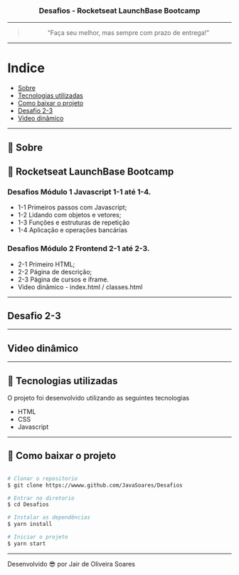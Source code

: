 <h3 align="center">
  Desafios - Rocketseat LaunchBase Bootcamp 
</h3>

---
<blockquote align="center">“Faça seu melhor, mas sempre com prazo de entrega!”</blockquote>

---
# Indice

- [Sobre](#-sobre)
- [Tecnologias utilizadas](#-tecnologias-utilizadas)
- [Como baixar o projeto](#-como-baixar-o-projeto)
- [Desafio 2-3](#-desafio-2-3)
- [Video dinâmico](#-video-dinâmico)

---
## 📝 Sobre
## 🚀 Rocketseat LaunchBase Bootcamp
### Desafios Módulo 1 Javascript 1-1 até 1-4.
- 1-1 Primeiros passos com Javascript;
- 1-2 Lidando com objetos e vetores;
- 1-3 Funções e estruturas de repetição
- 1-4 Aplicação e operações bancárias

### Desafios Módulo 2 Frontend 2-1 até 2-3.
- 2-1 Primeiro HTML;
- 2-2 Página de descrição;
- 2-3 Página de cursos e iframe.
- Video dinâmico - index.html / classes.html

---
## Desafio 2-3

---
## Video dinâmico

---
## 🚀 Tecnologias utilizadas

O projeto foi desenvolvido utilizando as seguintes tecnologias

- HTML
- CSS
- Javascript

---
## 📁 Como baixar o projeto

```bash

# Clonar o repositorio
$ git clone https://wwww.github.com/JavaSoares/Desafios

# Entrar no diretorio 
$ cd Desafios

# Instalar as dependências
$ yarn install

# Iniciar o projeto
$ yarn start
```
---
Desenvolvido 😎 por Jair de Oliveira Soares